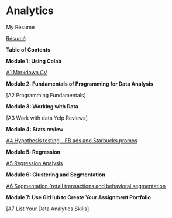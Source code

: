 # Analytics
My Résumé

[Résumé](https://colab.research.google.com/drive/1w-KUJNcyftHQzzg5a1soAs2FzJruOfOL)

**Table of Contents**

**Module 1: Using Colab**

[A1 Markdown CV](https://colab.research.google.com/drive/1w-KUJNcyftHQzzg5a1soAs2FzJruOfOL)


**Module 2: Fundamentals of Programming for Data Analysis**

[A2 Programming Fundamentals]

**Module 3: Working with Data**

[A3 Work with data Yelp Reviews]

**Module 4: Stats review**

[A4 Hypothesis testing - FB ads and Starbucks promos](https://colab.research.google.com/drive/1JDTcT7Qh60U_i4Vu-FjEE-1zDsZOfut7)

**Module 5: Regression**

[A5 Regression Analysis](https://colab.research.google.com/drive/1unEy9U9tYYNGaNrLgsaAs83PGXO4qioz)

**Module 6: Clustering and Segmentation**

[A6 Segmentation (retail transactions and behavioral segmentation](https://colab.research.google.com/drive/1srprMcHUwUZRa9ifsj__jIR6Uss9kK0D#scrollTo=5EpCCf8yaNid&uniqifier=1)

**Module 7: Use GitHub to Create Your Assignment Portfolio**

[A7 List Your Data Analytics Skills]
